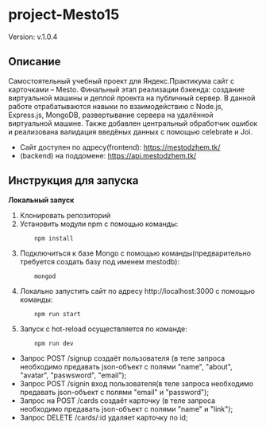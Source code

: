 # project-Mesto15
Version: v.1.0.4

## Описание
Самостоятельный учебный проект для Яндекс.Практикума сайт с карточками – Mesto.
Финальный этап реализации бэкенда: создание виртуальной машины и деплой проекта на публичный сервер.
В данной работе отрабатываются навыки по взаимодействию с Node.js, Express.js, MongoDB, развертывание сервера на удалённой виртуальной машине. Также добавлен центральный обработчик ошибок и реализована валидация введёных данных с помощью celebrate и Joi.  
* Сайт доступен по адресу(frontend): https://mestodzhem.tk/  
* (backend) на поддомене: https://api.mestodzhem.tk/ 

## Инструкция для запуска

**Локальный запуск**
1. Клонировать репозиторий
2. Установить модули npm с помощью команды:
    ```
        npm install
    ```
3. Подключиться к базе Mongo с помощью команды(предварительно требуется создать базу под именем mestodb):
    ```
        mongod
    ```
4. Локально запустить сайт по адресу http://localhost:3000 с помощью команды:
    ```
        npm run start
    ``` 
5. Запуск с hot-reload осуществляется по команде:
    ```
        npm run dev
    ```

* Запрос POST /signup создаёт пользователя (в теле запроса необходимо предавать json-объект с полями "name", "about", "avatar", "paswsword", "email");
* Запрос POST /signin вход пользователя(в теле запроса необходимо предавать json-объект с полями "email" и "password");
* Запрос на POST /cards создаёт карточку (в теле запроса необходимо предавать json-объект с полями "name" и "link");
* Запрос DELETE /cards/:id удаляет карточку по id;
  
